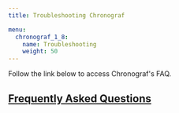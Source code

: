 ```yaml
---
title: Troubleshooting Chronograf

menu:
  chronograf_1_8:
    name: Troubleshooting
    weight: 50
---
```


Follow the link below to access Chronograf's FAQ.

## [Frequently Asked Questions](/chronograf/latest/troubleshooting/frequently-asked-questions/)
